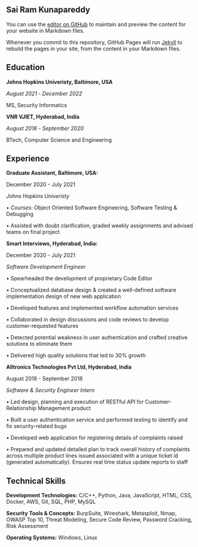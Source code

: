 ## Sai Ram Kunapareddy

You can use the [editor on GitHub](https://github.com/SaiRam25K/SaiRam25K.github.io/edit/main/README.md) to maintain and preview the content for your website in Markdown files.

Whenever you commit to this repository, GitHub Pages will run [Jekyll](https://jekyllrb.com/) to rebuild the pages in your site, from the content in your Markdown files.

## Education
**Johns Hopkins Univeristy, Baltimore, USA**

_August 2021_ - _December 2022_

 MS, Security Informatics

**VNR VJIET, Hyderabad, India**

_August 2016_ - _September 2020_

BTech, Computer Science and Engineering

## Experience
**Graduate Assistant, Baltimore, USA:**

December 2020 - July 2021

_Johns Hopkins Univeristy_

• _Courses:_ Object Oriented Software Engineering, Software Testing & Debugging

• Assisted with doubt clarification, graded weekly assignments and advised teams on final project


**Smart Interviews, Hyderabad, India:**    

December 2020 - July 2021

_Software Development Engineer_

• Spearheaded the development of proprietary Code Editor

• Conceptualized database design & created a well-defined software implementation design of new web application

• Developed features and implemented workflow automation services

• Collaborated in design discussions and code reviews to develop customer-requested features

• Detected potential weakness in user authentication and crafted creative solutions to eliminate them

• Delivered high quality solutions that led to 30% growth


**Alltronics Technologies Pvt Ltd, Hyderabad, India**   

August 2018 - September 2018

_Software & Security Engineer Intern_

• Led design, planning and execution of RESTful API for Customer-Relationship Management product

• Built a user authentication service and performed testing to identify and fix security-related bugs

• Developed web application for registering details of complaints raised

• Prepared and updated detailed plan to track overall history of complaints across multiple product lines issued
  associated with a unique ticket id (generated automatically). Ensures real time status update reports to staff




## Technical Skills

**Development Technologies:**  C/C++, Python, Java, JavaScript, HTML, CSS, Docker, AWS, Git, SQL, PHP, MySQL

**Security Tools & Concepts:**  BurpSuite, Wireshark, Metasploit, Nmap, OWASP Top 10, Threat Modeling, Secure
Code Review, Password Cracking, Risk Assessment

**Operating Systems:** Windows, Linux
